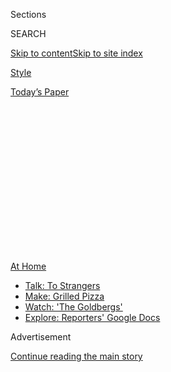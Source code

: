 <div id="app">

<div>

<div>

<div>

<div class="NYTAppHideMasthead css-1q2w90k e1suatyy0">

<div class="section css-ui9rw0 e1suatyy2">

<div class="css-eph4ug er09x8g0">

<div class="css-6n7j50">

</div>

<span class="css-1dv1kvn">Sections</span>

<div class="css-10488qs">

<span class="css-1dv1kvn">SEARCH</span>

</div>

[Skip to content](#site-content)[Skip to site
index](#site-index)

</div>

<div id="masthead-section-label" class="css-1wr3we4 eaxe0e00">

[Style](https://www.nytimes.com/section/style)

</div>

<div class="css-10698na e1huz5gh0">

</div>

</div>

<div id="masthead-bar-one" class="section hasLinks css-15hmgas e1csuq9d3">

<div class="css-uqyvli e1csuq9d0">

</div>

<div class="css-1uqjmks e1csuq9d1">

</div>

<div class="css-9e9ivx">

[](https://myaccount.nytimes.com/auth/login?response_type=cookie&client_id=vi)

</div>

<div class="css-1bvtpon e1csuq9d2">

[Today’s
Paper](https://www.nytimes.com/section/todayspaper)

</div>

</div>

</div>

</div>

<div data-aria-hidden="false">

<div id="site-content" data-role="main">

<div>

<div class="css-1aor85t" style="opacity:0.000000001;z-index:-1;visibility:hidden">

<div class="css-1hqnpie">

<div class="css-epjblv">

<span class="css-17xtcya">[Style](/section/style)</span><span class="css-x15j1o">|</span><span class="css-fwqvlz">The
New Panic Buys: Kayaks, Pools, Tents and
Trampolines</span>

</div>

<div class="css-k008qs">

<div class="css-1iwv8en">

<span class="css-18z7m18"></span>

<div>

</div>

</div>

<span class="css-1n6z4y">https://nyti.ms/31k07w7</span>

<div class="css-1705lsu">

<div class="css-4xjgmj">

<div class="css-4skfbu" data-role="toolbar" data-aria-label="Social Media Share buttons, Save button, and Comments Panel with current comment count" data-testid="share-tools">

  - 
  - 
  - 
  - 
    
    <div class="css-6n7j50">
    
    </div>

  - 
  - 

</div>

</div>

</div>

</div>

</div>

</div>

<div id="NYT_TOP_BANNER_REGION" class="css-13pd83m">

<div>

<div id="maps-athome-menu" class="section interactive-content interactive-size-medium css-1edisqu">

<div class="css-17ih8de interactive-body">

<div class="at-home-nav__innerContainer">

<div class="at-home-nav__title">

[At
Home](https://www.nytimes.com/spotlight/at-home?action=click&pgtype=Article&state=default&region=TOP_BANNER&context=at_home_menu)

</div>

  - [Talk: To
    Strangers](https://www.nytimes.com/2020/08/03/well/family/the-benefits-of-talking-to-strangers.html?action=click&pgtype=Article&state=default&region=TOP_BANNER&context=at_home_menu)
  - [Make: Grilled
    Pizza](https://www.nytimes.com/2020/08/01/at-home/coronavirus-make-pizza-on-a-grill.html?action=click&pgtype=Article&state=default&region=TOP_BANNER&context=at_home_menu)
  - [Watch: 'The
    Goldbergs'](https://www.nytimes.com/2020/07/31/arts/television/goldbergs-abc-stream.html?action=click&pgtype=Article&state=default&region=TOP_BANNER&context=at_home_menu)
  - [Explore: Reporters' Google
    Docs](https://www.nytimes.com/interactive/2020/at-home/even-more-reporters-editors-diaries-lists-recommendations.html?action=click&pgtype=Article&state=default&region=TOP_BANNER&context=at_home_menu)

</div>

</div>

</div>

</div>

</div>

<div id="top-wrapper" class="css-1sy8kpn">

<div id="top-slug" class="css-l9onyx">

Advertisement

</div>

[Continue reading the main
story](#after-top)

<div class="ad top-wrapper" style="text-align:center;height:100%;display:block;min-height:250px">

<div id="top" class="place-ad" data-position="top" data-size-key="top">

</div>

</div>

<div id="after-top">

</div>

</div>

<div>

<div id="sponsor-wrapper" class="css-1hyfx7x">

<div id="sponsor-slug" class="css-19vbshk">

Supported by

</div>

[Continue reading the main
story](#after-sponsor)

<div id="sponsor" class="ad sponsor-wrapper" style="text-align:center;height:100%;display:block">

</div>

<div id="after-sponsor">

</div>

</div>

<div class="css-186x18t">

</div>

<div class="css-1vkm6nb ehdk2mb0">

# The New Panic Buys: Kayaks, Pools, Tents and Trampolines

</div>

Americans seeking getaways (or staycations) in the pandemic are putting
outdoor retailers in a supply crunch.

<div class="css-79elbk" data-testid="photoviewer-wrapper">

<div class="css-z3e15g" data-testid="photoviewer-wrapper-hidden">

</div>

<div class="css-1a48zt4 ehw59r15" data-testid="photoviewer-children">

![<span class="css-16f3y1r e13ogyst0" data-aria-hidden="true">Camping
gear is in high demand this
summer.</span><span class="css-cnj6d5 e1z0qqy90" itemprop="copyrightHolder"><span class="css-1ly73wi e1tej78p0">Credit...</span><span><span>Jeremy
and Claire Weiss for The New York
Times</span></span></span>](https://static01.nyt.com/images/2020/08/06/fashion/03BACKORDER1/merlin_172496982_de7aa074-951d-4362-ba4c-5fe9eb17553e-articleLarge.jpg?quality=75&auto=webp&disable=upscale)

</div>

</div>

<div class="css-18e8msd">

<div class="css-vp77d3 epjyd6m0">

<div class="css-1baulvz">

By [<span class="css-1baulvz last-byline" itemprop="name">John
Herrman</span>](https://www.nytimes.com/by/john-herrman)

</div>

</div>

  - 
    
    <div class="css-ld3wwf e16638kd2">
    
    Aug. 4,
    2020
    
    </div>

  - 
    
    <div class="css-4xjgmj">
    
    <div class="css-d8bdto" data-role="toolbar" data-aria-label="Social Media Share buttons, Save button, and Comments Panel with current comment count" data-testid="share-tools">
    
      - 
      - 
      - 
      - 
        
        <div class="css-6n7j50">
        
        </div>
    
      - 
      - 
    
    </div>
    
    </div>

</div>

</div>

<div class="section meteredContent css-1r7ky0e" name="articleBody" itemprop="articleBody">

<div class="css-1fanzo5 StoryBodyCompanionColumn">

<div class="css-53u6y8">

In January, the Outdoor Foundation, the nonprofit arm of the Outdoor
Industry Association, shared some gloomy statistics. According to its
[annual
survey](https://outdoorindustry.org/resource/2019-outdoor-participation-report/),
fewer than 20 percent of Americans were recreating outside at least once
a week, working out to an estimated billion fewer outdoor activities a
year compared to a decade earlier. Just under half of the population,
the organization estimated, was not participating in outdoor recreation
at all.

“Outdoor participation,” the survey also found, still skewed slightly
male and more than slightly white. Overall, a “historical downward
trend” indicated that “Americans will likely continue spending less
time outdoors” due in part to “work and family demands as well as
technology and cost of entry.”

As many of these Americans would soon find out, preferring not to go
outside is quite a different thing from being told to stay inside. As
official and de facto lockdowns dragged on, and something like a
consensus about the relative safety of outdoor activity emerged, an
indoor country found itself suddenly, and rather urgently, drawn out.

One way to tell the story of the pandemic is through its shortages.
Early and ongoing P.P.E. shortages underscored the threat of the virus
and how woefully unprepared the U.S. was to confront it. Subsequent
stockpiling — of toilet paper, canned food, weapons — revealed the
strange and complicated ways Americans process disasters. Facing
widespread business closures and stay-at-home orders, customers looking
to buy home fitness equipment, grooming supplies or video game consoles
ran up against shortages and backorders.

</div>

</div>

<div class="css-1fanzo5 StoryBodyCompanionColumn">

<div class="css-53u6y8">

Already, summer is oozing by, and the uncertainty of autumn is creeping
closer. Outdoor pools and trampolines were an early warning sign. Bait
and tackle spiked in April. Now, it’s a mad rush for outdoor gear. All
of it.

“For us, it’s been a bit of a mirror of the human condition,” said Paul
Calandrella, a merchandising manager at REI. First, he said, people came
for survival gear: freeze-dried food, water filtration and backup power
supplies. “They surprised us out of the gate.”

</div>

</div>

<div class="css-79elbk" data-testid="photoviewer-wrapper">

<div class="css-z3e15g" data-testid="photoviewer-wrapper-hidden">

</div>

<div class="css-1a48zt4 ehw59r15" data-testid="photoviewer-children">

![<span class="css-16f3y1r e13ogyst0" data-aria-hidden="true">Inflatable
pools have also become newly
coveted.</span><span class="css-cnj6d5 e1z0qqy90" itemprop="copyrightHolder"><span class="css-1ly73wi e1tej78p0">Credit...</span><span>Elizabeth
D. Herman for The New York
Times</span></span>](https://static01.nyt.com/images/2020/08/06/fashion/03BACKORDER2/merlin_141725751_aeb974b8-b764-4e32-b179-2d7200dc4394-articleLarge.jpg?quality=75&auto=webp&disable=upscale)

</div>

</div>

<div class="css-1fanzo5 StoryBodyCompanionColumn">

<div class="css-53u6y8">

First came the bike rush, which caused shortages that began in March and
have extended, for some brands, into next year. Next to run low were
kayaks and stand-up paddle boards. Soon, running shoes were picked over.
Sales at outdoor retailers were up almost across the board, with a few
exceptions in specialized categories (indoor climbing gear, for
example). Next up: camping gear. In the space of a few months, outdoor
retailers went from solving a marketing problem to wresting with supply
chain problems.

“We’re probably in the early days of feeling some constraints on tents,
sleeping bags and camping furniture,” said Mr. Calandrella. “One place
that really caught us off guard was backpacking food,” he said.

</div>

</div>

<div class="css-1fanzo5 StoryBodyCompanionColumn">

<div class="css-53u6y8">

Freeze-dried food and camp fuel suppliers, already cleaned out by
prepper-minded customers months before, were confronted with
“extraordinary levels of demand” from actual backpackers looking to
escape into the wilderness. “It was whiplash.”

Mountain House, a popular freeze-dried food brand, has a warning on its
website: “Due to increased demand, many of our products are out of
stock.” An upscale competitor, Good To-Go, founded by the decorated chef
Jennifer Scism and her husband, David Koorits, has paused sales through
its website while it tries to catch up with orders from retailers. The
company has increased its staff by more than 10 percent; after an early
spring surge followed by a brief lull, August orders are five times what
they were last year.

Some sought-after items suggest that people may also be camping in their
own backyards. Hammocks, after a few mysteriously slow years, are back
in high demand. Powered coolers are hard to keep in stock. Good To-Go
has seen particular demand for some of its less eclectic foods, such as
chili and pasta. “Food that would also be kid friendly,” Mr. Koorits
said.

Moosejaw, the outdoor retailer acquired by Walmart in 2017, has been
looking for new suppliers for tents and camp furniture, two categories
where sales more than doubled this year; new birders have taken popular
binocular models out of stock. Customer moods have changed accordingly.

“Generally speaking, with these more considered purchases, people they
do their homework, and they’ll come to us having already picked out a
product,” said Eoin Comerford, Moosejaw’s C.E.O. “With some of these
supply chain constraints, people are coming to us and saying, ‘do you
have a bike?’”

“Back in March, we didn’t have a picture of how it would turn out,” said
Helen Johnson-Leipold, the chairman and chief executive of Johnson
Outdoors, which owns the camping gear brand Eureka, a backpacking stove
company Jetboil and the boat brands Old Town and Ocean Kayak, among
others. “We had more cancellations than we had new orders,” she said. At
the same time, in response to the spread of Covid-19, Johnson Outdoors
was keeping many office and factory workers at home.

</div>

</div>

<div class="css-1fanzo5 StoryBodyCompanionColumn">

<div class="css-53u6y8">

By the end of April, however, interest had resumed. “Usually, with
significant orders we have a little bit of lead time,” Mrs.
Johnson-Leipold said. Not this time. Demand for boats — tandem kayaks
stood out as a surprising example — was “through the roof,” with orders
soon outpacing production. People were fishing more, or taking it up for
the first time. Later, especially as public lands began to reopen,
demand for camping gear followed; Mrs. Johnson-Leipold suspects that, if
current trends continue, Eureka and Jetboil could soon be dealing with
backorders, too.

For much of the outdoor recreation industry, this is generally good
news: lots of people buying lots of things, potentially finding hobbies
or forming habits that will last for years. “The participation rate will
grow,” said Mrs. Johnson-Leipold.

Outdoor recreation is, of course, seasonal, and nobody is quite sure
what’s going to happen when winter comes. REI, for example, is
reconsidering what its stores will look like come fall, when customers
would normally expect to see store displays filled with gear for ski and
snowboard outings that, this year, could be risky or impossible.

Shortages also have consequences. A lot of outdoor gear is produced
overseas, ordered a year ahead and sold seasonally, meaning some
sold-out items won’t reappear until 2021. As with bikes, however, many
of the first products to sell out are more affordable and practical
options — a stark reminder that some of the industry’s underlying
problems are the same as they were in January.

“The dampening effect is real,” said Kenji Haroutunian, a consultant and
diversity and inclusion advocate for the outdoor industry. Outside is
free, as plenty of enthusiasts will insist, but outdoor gear can be
expensive, even in the best of times. As Covid-19 continues to spread,
many formerly social activities have been reduced to individual or
family pursuits, leaving would-be participants without access to the
people and communities that could otherwise welcome them. “Indoor
climbing, for example, is more diverse than outdoor,” said Mr.
Haroutunian, but gyms are closed, “and that’s cutting off a chain of new
climbers.”

Mr. Haroutunian is cautiously optimistic. Close-to-home recreation is on
the rise around diverse urban centers. Lots of outdoors companies are
hiring, and he’s heard that larger general interest retailers are
ramping up investments in recreational gear, some of it more affordable
than what you might find at REI. It’s an opportunity to be seized or
blown. “When times are good, people forget that you have to invest in
maintaining the future,” he said.

</div>

</div>

<div>

</div>

</div>

<div>

</div>

<div>

</div>

<div>

</div>

<div>

<div id="bottom-wrapper" class="css-1ede5it">

<div id="bottom-slug" class="css-l9onyx">

Advertisement

</div>

[Continue reading the main
story](#after-bottom)

<div id="bottom" class="ad bottom-wrapper" style="text-align:center;height:100%;display:block;min-height:90px">

</div>

<div id="after-bottom">

</div>

</div>

</div>

</div>

</div>

## Site Index

<div>

</div>

## Site Information Navigation

  - [© <span>2020</span> <span>The New York Times
    Company</span>](https://help.nytimes.com/hc/en-us/articles/115014792127-Copyright-notice)

<!-- end list -->

  - [NYTCo](https://www.nytco.com/)
  - [Contact
    Us](https://help.nytimes.com/hc/en-us/articles/115015385887-Contact-Us)
  - [Work with us](https://www.nytco.com/careers/)
  - [Advertise](https://nytmediakit.com/)
  - [T Brand Studio](http://www.tbrandstudio.com/)
  - [Your Ad
    Choices](https://www.nytimes.com/privacy/cookie-policy#how-do-i-manage-trackers)
  - [Privacy](https://www.nytimes.com/privacy)
  - [Terms of
    Service](https://help.nytimes.com/hc/en-us/articles/115014893428-Terms-of-service)
  - [Terms of
    Sale](https://help.nytimes.com/hc/en-us/articles/115014893968-Terms-of-sale)
  - [Site
    Map](https://spiderbites.nytimes.com)
  - [Help](https://help.nytimes.com/hc/en-us)
  - [Subscriptions](https://www.nytimes.com/subscription?campaignId=37WXW)

</div>

</div>

</div>

</div>
